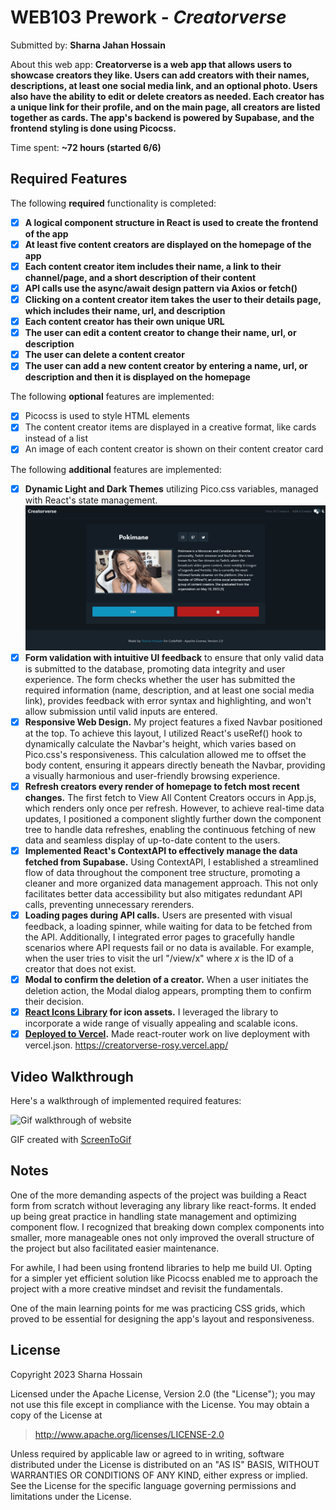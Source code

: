 # WEB103 Prework - *Creatorverse*

Submitted by: **Sharna Jahan Hossain**

About this web app: **Creatorverse is a web app that allows users to showcase creators they like.  Users can add creators with their names, descriptions, at least one social media link, and an optional photo. Users also have the ability to edit or delete creators as needed. Each creator has a unique link for their profile, and on the main page, all creators are listed together as cards. The app's backend is powered by Supabase, and the frontend styling is done using Picocss.**

Time spent: **~72 hours (started 6/6)**

## Required Features

The following **required** functionality is completed:

<!-- 👉🏿👉🏿👉🏿 Make sure to check off completed functionality below -->
- [x] **A logical component structure in React is used to create the frontend of the app**
- [x] **At least five content creators are displayed on the homepage of the app**
- [x] **Each content creator item includes their name, a link to their channel/page, and a short description of their content**
- [x] **API calls use the async/await design pattern via Axios or fetch()**
- [x] **Clicking on a content creator item takes the user to their details page, which includes their name, url, and description**
- [x] **Each content creator has their own unique URL**
- [x] **The user can edit a content creator to change their name, url, or description**
- [x] **The user can delete a content creator**
- [x] **The user can add a new content creator by entering a name, url, or description and then it is displayed on the homepage**

The following **optional** features are implemented:

- [x] Picocss is used to style HTML elements
- [x] The content creator items are displayed in a creative format, like cards instead of a list
- [x] An image of each content creator is shown on their content creator card

The following **additional** features are implemented:

* [x] **Dynamic Light and Dark Themes** utilizing Pico.css variables, managed with React's state management.
![Gif of dynamic theme toggle](src/assets/gifs/themes.gif)
* [x] **Form validation with intuitive UI feedback** to ensure that only valid data is submitted to the database, promoting data integrity and user experience. The form checks whether the user has submitted the required information (name, description, and at least one social media link), provides feedback with error syntax and highlighting, and won't allow submission until valid inputs are entered.
* [x] **Responsive Web Design.** My project features a fixed Navbar positioned at the top. To achieve this layout, I utilized React's useRef() hook to dynamically calculate the Navbar's height, which varies based on Pico.css's responsiveness. This calculation allowed me to offset the body content, ensuring it appears directly beneath the Navbar, providing a visually harmonious and user-friendly browsing experience.
* [x] **Refresh creators every render of homepage to fetch most recent changes.** The first fetch to View All Content Creators occurs in App.js, which renders only once per refresh. However, to achieve real-time data updates, I positioned a component slightly further down the component tree to handle data refreshes, enabling the continuous fetching of new data and seamless display of up-to-date content to the users.
* [x] **Implemented React's ContextAPI to effectively manage the data fetched from Supabase.** Using ContextAPI, I established a streamlined flow of data throughout the component tree structure, promoting a cleaner and more organized data management approach. This not only facilitates better data accessibility but also mitigates redundant API calls, preventing unnecessary rerenders.
* [x] **Loading pages during API calls.** Users are presented with visual feedback, a loading spinner, while waiting for data to be fetched from the API. Additionally, I integrated error pages to gracefully handle scenarios where API requests fail or no data is available. For example, when the user tries to visit the url "/view/x" where *x* is the ID of a creator that does not exist.
* [x] **Modal to confirm the deletion of a creator.** When a user initiates the deletion action, the Modal dialog appears, prompting them to confirm their decision. 
* [x] **[React Icons Library](https://react-icons.github.io/react-icons/) for icon assets.** I leveraged the library to incorporate a wide range of visually appealing and scalable icons. 
* [x] **[Deployed to Vercel](https://creatorverse-rosy.vercel.app/).** Made react-router work on live deployment with vercel.json. https://creatorverse-rosy.vercel.app/

## Video Walkthrough

Here's a walkthrough of implemented required features:

<!-- 👉🏿<img src='http://i.imgur.com/link/to/your/gif/file.gif' title='Video Walkthrough' width='' alt='Video Walkthrough' /> -->
![Gif walkthrough of website](src/assets/gifs/walkthrough.gif)

<!-- Replace this with whatever GIF tool you used! -->
GIF created with [ScreenToGif](https://www.screentogif.com/)
<!-- Recommended tools:
[Kap](https://getkap.co/) for macOS
[ScreenToGif](https://www.screentogif.com/) for Windows
[peek](https://github.com/phw/peek) for Linux. -->

## Notes

One of the more demanding aspects of the project was building a React form from scratch without leveraging any library like react-forms. It ended up being great practice in handling state management and optimizing component flow. I recognized that breaking down complex components into smaller, more manageable ones not only improved the overall structure of the project but also facilitated easier maintenance.

For awhile, I had been using frontend libraries to help me build UI. Opting for a simpler yet efficient solution like Picocss enabled me to approach the project with a more creative mindset and revisit the fundamentals.

One of the main learning points for me was practicing CSS grids, which proved to be essential for designing the app's layout and responsiveness.



## License

Copyright 2023 Sharna Hossain

Licensed under the Apache License, Version 2.0 (the "License"); you may not use this file except in compliance with the License. You may obtain a copy of the License at

> http://www.apache.org/licenses/LICENSE-2.0

Unless required by applicable law or agreed to in writing, software distributed under the License is distributed on an "AS IS" BASIS, WITHOUT WARRANTIES OR CONDITIONS OF ANY KIND, either express or implied. See the License for the specific language governing permissions and limitations under the License.
